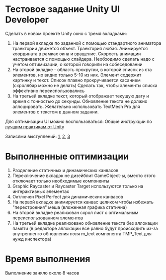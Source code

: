 # Тестовое задание Unity UI Developer
Сделать в новом проекте Unity окно с тремя вкладками:

1. На первой вкладке по заданной с помощью стандартного аниматора траектории движется объект. Траектория любая. Анимируется координата в рамках окна и вращение. Скорость анимации настраивается с помощью слайдера.  Необходимо сделать надо с учетом оптимизации, о которой говорили на собеседовании
2. На второй вкладке - область прокрутки, в которой список из ста элементов, но видно только 5-10 из них. Элемент содержит картинку и текст. Список плавно прокручивается касанием (скроллбар можно не делать) Сделать так, чтобы элементы списка эффективно переиспользовались
3. На третьей вкладке текст, который отображает текущую дату и время с точностью до секунды. Обновление текста не должно аллоцировать. Желательно использовать TextMesh Pro для элементов с текстом в данном задании.

Для оптимизации UI можно воспользоваться:
Общие инструкции по [лучшим практикам от Unity](https://unity.com/how-to/unity-ui-optimization-tips)

Записями выступлений:
[1](https://www.youtube.com/watch?v=n-oZa4Fb12U), [2](https://www.youtube.com/watch?v=_wxitgdx-UI), [3](https://www.youtube.com/watch?v=W45-fsnPhJY)

# Выполненные оптимизации
1. Разделение статичных и динамических канвасов
2. Переключение вкладок не дизейблит GameObject-ы, вместо этого отключает только необходимые компоненты
3. Graphic Raycaster и Raycaster Target используются только на интерактивных элементах
4. Октлючен Pixel Perfect для динамических канвасов
5. На первой вкладке анимируется канвас целиком чтобы избежать "перестроения" меша (вложенная графика статична)
6. На второй вкладке реализован скрол лист с оптимальным переиспользованием элементов
7. На третьей вкладке реализовано обновление текста без аллокации памяти (в редакторе аллокации все равно будут происходить из-за внутренненго обновления поля m_text компонента TMP_Text для нужд инспектора)

# Время выполнения
Выполнение заняло около 8 часов
